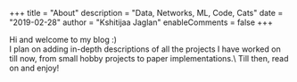 +++
title = "About"
description = "Data, Networks, ML, Code, Cats"
date = "2019-02-28"
author = "Kshitijaa Jaglan"
enableComments = false
+++

Hi and welcome to my blog :) \
I plan on adding in-depth descriptions of all the projects I have worked on till now, from small hobby projects to paper implementations.\ Till then, read on and enjoy!
<!-- Ideally, this would contain in-depth description of all the projects I work on/have worked on. Realistically, it will contain what it does right now. -->